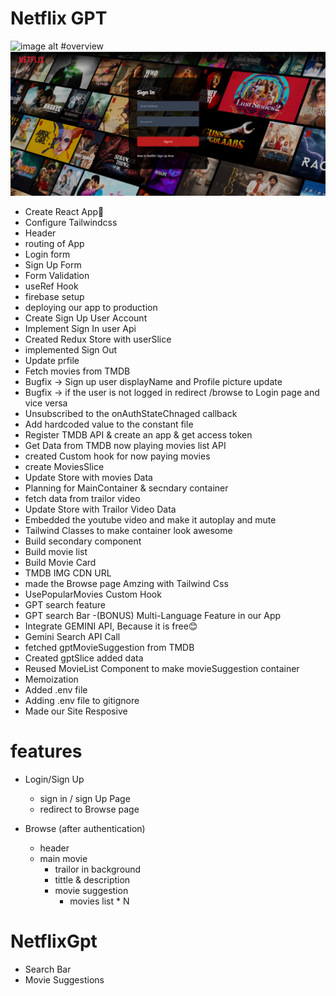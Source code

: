 # Netflix GPT
![image alt]()
#overview 
![image alt](https://github.com/mdgulamrasulkhan/netflix-gemini/blob/e40c3dad7c41e4ec82cc36ed41ac840da234690e/Screenshot%202025-06-27%20182029.png)

- Create React App🚀
- Configure Tailwindcss
- Header
- routing of App
- Login form
- Sign Up Form
- Form Validation
- useRef Hook
- firebase setup
- deploying our app to production
- Create Sign Up User Account
- Implement Sign In user Api
- Created Redux Store with userSlice
- implemented Sign Out
- Update prfile
- Fetch movies from TMDB
- Bugfix -> Sign up user displayName and Profile picture update
- Bugfix -> if the user is not logged in redirect /browse to Login page and vice versa
- Unsubscribed to the onAuthStateChnaged callback
- Add hardcoded value to the constant file
- Register TMDB API & create an app & get access token
- Get Data from TMDB now playing movies list API
- created Custom hook for now paying movies
- create MoviesSlice
- Update Store with movies Data
- Planning for MainContainer & secndary container
- fetch data from trailor video
- Update Store with Trailor Video Data
- Embedded the youtube video and make it autoplay and mute
- Tailwind Classes to make container look awesome
- Build secondary component
- Build movie list
- Build Movie Card
- TMDB IMG CDN URL
- made the Browse page Amzing with Tailwind Css
- UsePopularMovies Custom Hook
- GPT search feature
- GPT search Bar
  -(BONUS) Multi-Language Feature in our App
- Integrate GEMINI API, Because it is free😊
- Gemini Search API Call
- fetched gptMovieSuggestion from TMDB
- Created gptSlice added data
- Reused MovieList Component to make movieSuggestion container
- Memoization
- Added .env file
- Adding .env file to gitignore
- Made our Site Resposive

# features

- Login/Sign Up

  - sign in / sign Up Page
  - redirect to Browse page

- Browse (after authentication)
  - header
  - main movie
    - trailor in background
    - tittle & description
    - movie suggestion
      - movies list \* N

# NetflixGpt

- Search Bar
- Movie Suggestions
